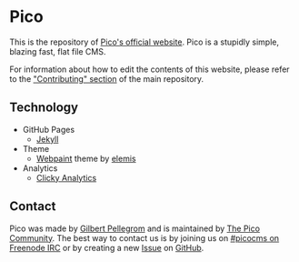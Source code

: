 Pico
====

This is the repository of [Pico's official website](http://picocms.org/). Pico is a stupidly simple, blazing fast, flat file CMS.

For information about how to edit the contents of this website, please refer to the ["Contributing" section](https://github.com/picocms/Pico/#contributing) of the main repository.

Technology
----------

* GitHub Pages
    - [Jekyll](https://jekyllrb.com/)
* Theme
    - [Webpaint](http://themes.iki-bir.com/webpaint/multipage/full/) theme by [elemis](http://iki-bir.com)
* Analytics
    - [Clicky Analytics](https://getclicky.com)

Contact
-------

Pico was made by [Gilbert Pellegrom](http://gilbert.pellegrom.me/) and is maintained by [The Pico Community](https://github.com/picocms/Pico/graphs/contributors). The best way to contact us is by joining us on [#picocms on Freenode IRC](https://webchat.freenode.net/?channels=%23picocms) or by creating a new [Issue](https://github.com/picocms/Pico/issues/new) on [GitHub](https://github.com/picocms/Pico).

